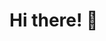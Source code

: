 # Hi there! 👋

<!-- <img class="avatar" src="images/marie_cruz.jpg" alt="Marie Cruz headshot"> -->
<!---->
<!-- Hi! My name is Marie, and I've been testing software for more than 10 years now. Currently, I work as a Senior Developer Advocate at Grafana Labs.  -->
<!---->
<!-- Find me on: [LinkedIn](https://www.linkedin.com/in/mariedesireecruz/), [YouTube](https://www.youtube.com/@TestingwithMarie), [GitHub](https://github.com/mdcruz). -->
<!---->
<!-- 📚 I'm also the co-author of the book, [Contract Testing in Action](https://shortener.manning.com/qOn2), which you can now purchased in print. 🙌🏻 -->
<!---->
<!-- Are you looking for a mentor? Get in touch with me via MentorCruise! 👇🏼 -->
<!---->
<!-- <a href="https://mentorcruise.com/mentor/mariecruz/"> -->
<!--   <img src="https://cdn.mentorcruise.com/img/banner/navy-sm.svg" width="240" alt="MentorCruise"> -->
<!-- </a> -->
